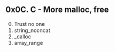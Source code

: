 0x0C. C - More malloc, free
----------------------------
0. Trust no one
1. string_nconcat
2. _calloc
3. array_range
